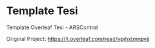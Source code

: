 # Template Tesi
Template Overleaf Tesi - ARSControl

Original Project: https://it.overleaf.com/read/vpjhxtmnpvjj
